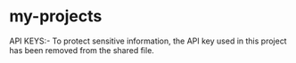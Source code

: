 # my-projects

API  KEYS:-
To protect sensitive information, the API key used in this project has been removed from the shared file.
